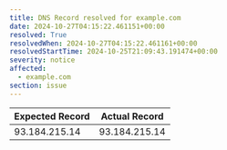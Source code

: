 ```yaml
---
title: DNS Record resolved for example.com
date: 2024-10-27T04:15:22.461151+00:00
resolved: True
resolvedWhen: 2024-10-27T04:15:22.461161+00:00
resolvedStartTime: 2024-10-25T21:09:43.191474+00:00
severity: notice
affected:
  - example.com
section: issue
---
```


| Expected Record  | Actual Record  |
|------------------|----------------|
| 93.184.215.14 | 93.184.215.14 |
